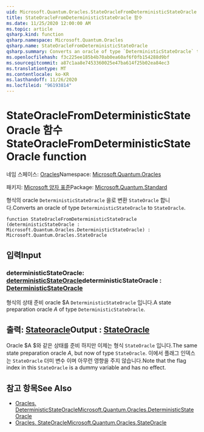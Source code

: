 ```yaml
---
uid: Microsoft.Quantum.Oracles.StateOracleFromDeterministicStateOracle
title: StateOracleFromDeterministicStateOracle 함수
ms.date: 11/25/2020 12:00:00 AM
ms.topic: article
qsharp.kind: function
qsharp.namespace: Microsoft.Quantum.Oracles
qsharp.name: StateOracleFromDeterministicStateOracle
qsharp.summary: Converts an oracle of type `DeterministicStateOracle` to `StateOracle`.
ms.openlocfilehash: f3c225ee185b4b70ab0ea60af6f0fb154288d9bf
ms.sourcegitcommit: a87c1aa8e7453360025e47ba614f25b02ea84ec3
ms.translationtype: MT
ms.contentlocale: ko-KR
ms.lasthandoff: 11/26/2020
ms.locfileid: "96193814"
---
```

# <a name="stateoraclefromdeterministicstateoracle-function"></a><span data-ttu-id="2e9b5-102">StateOracleFromDeterministicStateOracle 함수</span><span class="sxs-lookup"><span data-stu-id="2e9b5-102">StateOracleFromDeterministicStateOracle function</span></span>

<span data-ttu-id="2e9b5-103">네임 스페이스: [Oracles](xref:Microsoft.Quantum.Oracles)</span><span class="sxs-lookup"><span data-stu-id="2e9b5-103">Namespace: [Microsoft.Quantum.Oracles](xref:Microsoft.Quantum.Oracles)</span></span>

<span data-ttu-id="2e9b5-104">패키지: [Microsoft 양자 표준](https://nuget.org/packages/Microsoft.Quantum.Standard)</span><span class="sxs-lookup"><span data-stu-id="2e9b5-104">Package: [Microsoft.Quantum.Standard](https://nuget.org/packages/Microsoft.Quantum.Standard)</span></span>


<span data-ttu-id="2e9b5-105">형식의 oracle `DeterministicStateOracle` 을로 변환 `StateOracle` 합니다.</span><span class="sxs-lookup"><span data-stu-id="2e9b5-105">Converts an oracle of type `DeterministicStateOracle` to `StateOracle`.</span></span>

```qsharp
function StateOracleFromDeterministicStateOracle (deterministicStateOracle : Microsoft.Quantum.Oracles.DeterministicStateOracle) : Microsoft.Quantum.Oracles.StateOracle
```


## <a name="input"></a><span data-ttu-id="2e9b5-106">입력</span><span class="sxs-lookup"><span data-stu-id="2e9b5-106">Input</span></span>

### <a name="deterministicstateoracle--deterministicstateoracle"></a><span data-ttu-id="2e9b5-107">deterministicStateOracle: [deterministicStateOracle](xref:Microsoft.Quantum.Oracles.DeterministicStateOracle)</span><span class="sxs-lookup"><span data-stu-id="2e9b5-107">deterministicStateOracle : [DeterministicStateOracle](xref:Microsoft.Quantum.Oracles.DeterministicStateOracle)</span></span>

<span data-ttu-id="2e9b5-108">형식의 상태 준비 oracle $A `DeterministicStateOracle` 입니다.</span><span class="sxs-lookup"><span data-stu-id="2e9b5-108">A state preparation oracle $A$ of type `DeterministicStateOracle`.</span></span>



## <a name="output--stateoracle"></a><span data-ttu-id="2e9b5-109">출력: [Stateoracle](xref:Microsoft.Quantum.Oracles.StateOracle)</span><span class="sxs-lookup"><span data-stu-id="2e9b5-109">Output : [StateOracle](xref:Microsoft.Quantum.Oracles.StateOracle)</span></span>

<span data-ttu-id="2e9b5-110">Oracle $A $와 같은 상태를 준비 하지만 이제는 형식 `StateOracle` 입니다.</span><span class="sxs-lookup"><span data-stu-id="2e9b5-110">The same state preparation oracle $A$, but now of type `StateOracle`.</span></span> <span data-ttu-id="2e9b5-111">이에서 플래그 인덱스는 `StateOracle` 더미 변수 이며 아무런 영향을 주지 않습니다.</span><span class="sxs-lookup"><span data-stu-id="2e9b5-111">Note that the flag index in this `StateOracle` is a dummy variable and has no effect.</span></span>

## <a name="see-also"></a><span data-ttu-id="2e9b5-112">참고 항목</span><span class="sxs-lookup"><span data-stu-id="2e9b5-112">See Also</span></span>

- [<span data-ttu-id="2e9b5-113">Oracles. DeterministicStateOracle</span><span class="sxs-lookup"><span data-stu-id="2e9b5-113">Microsoft.Quantum.Oracles.DeterministicStateOracle</span></span>](xref:Microsoft.Quantum.Oracles.DeterministicStateOracle)
- [<span data-ttu-id="2e9b5-114">Oracles. StateOracle</span><span class="sxs-lookup"><span data-stu-id="2e9b5-114">Microsoft.Quantum.Oracles.StateOracle</span></span>](xref:Microsoft.Quantum.Oracles.StateOracle)